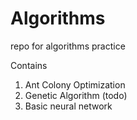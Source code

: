 # Algorithms
repo for algorithms practice

Contains
1. Ant Colony Optimization
2. Genetic Algorithm (todo)
3. Basic neural network
